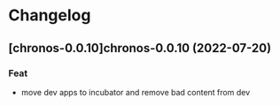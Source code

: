 # Changelog


## [chronos-0.0.10]chronos-0.0.10 (2022-07-20)

### Feat

- move dev apps to incubator and remove bad content from dev
